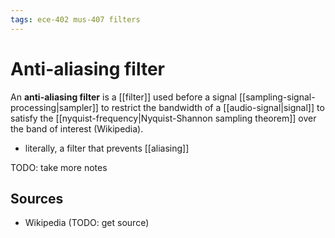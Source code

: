 ```yaml
---
tags: ece-402 mus-407 filters
---
```


# Anti-aliasing filter

An **anti-aliasing filter** is a [[filter]] used before a signal [[sampling-signal-processing|sampler]] to restrict the bandwidth of a [[audio-signal|signal]] to satisfy the [[nyquist-frequency|Nyquist-Shannon sampling theorem]] over the band of interest (Wikipedia).

- literally, a filter that prevents [[aliasing]]

TODO: take more notes

## Sources

- Wikipedia (TODO: get source)
